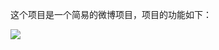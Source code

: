 这个项目是一个简易的微博项目，项目的功能如下：

![](https://cdn.learnku.com/uploads/images/201812/14/1/jn0GCr52Zm.png!large)
